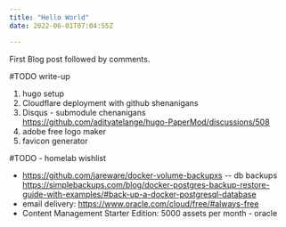 ```yaml
---
title: "Hello World"
date: 2022-06-01T07:04:55Z

---
```


First Blog post followed by comments.

#TODO write-up
1. hugo setup
2. Cloudflare deployment with github shenanigans
3. Disqus - submodule chenanigans https://github.com/adityatelange/hugo-PaperMod/discussions/508
4. adobe free logo maker
5. favicon generator


#TODO - homelab wishlist
- https://github.com/jareware/docker-volume-backupxs
-- db backups https://simplebackups.com/blog/docker-postgres-backup-restore-guide-with-examples/#back-up-a-docker-postgresql-database
- email delivery: https://www.oracle.com/cloud/free/#always-free
- Content Management Starter Edition: 5000 assets per month - oracle